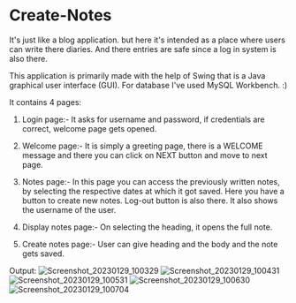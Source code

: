 # Create-Notes
It's just like a blog application. but here it's intended as a place where users can write there diaries. And there entries are safe since a log in system is also there.

This application is primarily made with the help of Swing that is a Java graphical user interface (GUI). For database I've used MySQL Workbench. :)

It contains 4 pages:
1. Login page:-
It asks for username and password, if credentials are correct, welcome page gets opened.

2. Welcome page:-
It is simply a greeting page, there is a WELCOME message and there you can click on NEXT button and move to next page.

3. Notes page:-
In this page you can access the previously written notes, by selecting the respective dates at which it got saved. Here you have a button to create new notes. Log-out button is also there. It also shows the username of the user.

4. Display notes page:-
On selecting the heading, it opens the full note.

5. Create notes page:-
User can give heading and the body and the note gets saved.

Output:
![Screenshot_20230129_100329](https://user-images.githubusercontent.com/104441924/217885208-b5cabfce-0823-42e3-ab96-01bc22853a5f.png)
![Screenshot_20230129_100431](https://user-images.githubusercontent.com/104441924/217885213-c6a2d3c2-e58a-4c8c-b8ef-85e058c8c87e.png)
![Screenshot_20230129_100531](https://user-images.githubusercontent.com/104441924/217885219-a90124d2-e143-4cc1-9b13-c6a8a14a29b1.png)
![Screenshot_20230129_100630](https://user-images.githubusercontent.com/104441924/217885221-e9373069-5df8-430b-b46c-e36ad6215298.png)
![Screenshot_20230129_100704](https://user-images.githubusercontent.com/104441924/217885226-797e97e7-c818-4eb5-b78f-72b6bbe1734a.png)
